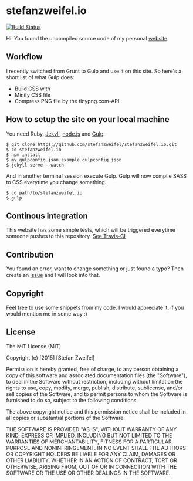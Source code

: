# stefanzweifel.io

[![Build Status](https://travis-ci.org/stefanzweifel/stefanzweifel.io.svg?branch=master)](https://travis-ci.org/stefanzweifel/stefanzweifel.io)

Hi. You found the uncompiled source code of my personal [website](https://stefanzweifel.io).

## Workflow

I recently switched from Grunt to Gulp and use it on this site. So here's a short list of what Gulp does:

- Build CSS with
- Minify CSS file
- Compress PNG file by the tinypng.com-API

## How to setup the site on your local machine

You need Ruby, [Jekyll](http://jekyllrb.com), [node.js](http://nodejs.org) and [Gulp](http://gulpjs.com).

```
$ git clone https://github.com/stefanzweifel/stefanzweifel.io.git
$ cd stefanzweifel.io
$ npm install
$ mv gulpconfig.json.example gulpconfig.json
$ jekyll serve --watch
```

And in another terminal session execute Gulp. Gulp will now compile SASS to CSS everytime you change something.

```
$ cd path/to/stefanzweifel.io
$ gulp
```

## Continous Integration
This website has some simple tests, which will be triggered everytime someone pushes to this repository. [See Travis-CI](https://travis-ci.org/stefanzweifel/stefanzweifel.io/)

## Contribution

You found an error, want to change something or just found a typo? Then create an [issue](http://github.com/stefanzweifel/stefanzweifel.io/issues/new) and I will look into that.


## Copyright

Feel free to use some snippets from my code. I would appreciate it, if you would mention me in some way :)

## License

The MIT License (MIT)

Copyright (c) [2015] [Stefan Zweifel]

Permission is hereby granted, free of charge, to any person obtaining a copy
of this software and associated documentation files (the "Software"), to deal
in the Software without restriction, including without limitation the rights
to use, copy, modify, merge, publish, distribute, sublicense, and/or sell
copies of the Software, and to permit persons to whom the Software is
furnished to do so, subject to the following conditions:

The above copyright notice and this permission notice shall be included in all
copies or substantial portions of the Software.

THE SOFTWARE IS PROVIDED "AS IS", WITHOUT WARRANTY OF ANY KIND, EXPRESS OR
IMPLIED, INCLUDING BUT NOT LIMITED TO THE WARRANTIES OF MERCHANTABILITY,
FITNESS FOR A PARTICULAR PURPOSE AND NONINFRINGEMENT. IN NO EVENT SHALL THE
AUTHORS OR COPYRIGHT HOLDERS BE LIABLE FOR ANY CLAIM, DAMAGES OR OTHER
LIABILITY, WHETHER IN AN ACTION OF CONTRACT, TORT OR OTHERWISE, ARISING FROM,
OUT OF OR IN CONNECTION WITH THE SOFTWARE OR THE USE OR OTHER DEALINGS IN THE
SOFTWARE.